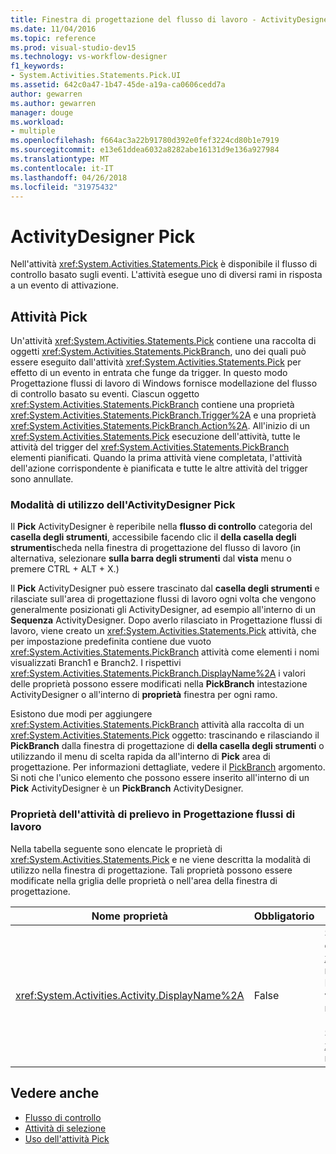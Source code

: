 ```yaml
---
title: Finestra di progettazione del flusso di lavoro - ActivityDesigner Pick
ms.date: 11/04/2016
ms.topic: reference
ms.prod: visual-studio-dev15
ms.technology: vs-workflow-designer
f1_keywords:
- System.Activities.Statements.Pick.UI
ms.assetid: 642c0a47-1b47-45de-a19a-ca0606cedd7a
author: gewarren
ms.author: gewarren
manager: douge
ms.workload:
- multiple
ms.openlocfilehash: f664ac3a22b91780d392e0fef3224cd80b1e7919
ms.sourcegitcommit: e13e61ddea6032a8282abe16131d9e136a927984
ms.translationtype: MT
ms.contentlocale: it-IT
ms.lasthandoff: 04/26/2018
ms.locfileid: "31975432"
---
```

# <a name="pick-activity-designer"></a>ActivityDesigner Pick

Nell'attività <xref:System.Activities.Statements.Pick> è disponibile il flusso di controllo basato sugli eventi. L'attività esegue uno di diversi rami in risposta a un evento di attivazione.

## <a name="the-pick-activity"></a>Attività Pick

Un'attività <xref:System.Activities.Statements.Pick> contiene una raccolta di oggetti <xref:System.Activities.Statements.PickBranch>, uno dei quali può essere eseguito dall'attività <xref:System.Activities.Statements.Pick> per effetto di un evento in entrata che funge da trigger. In questo modo Progettazione flussi di lavoro di Windows fornisce modellazione del flusso di controllo basato su eventi. Ciascun oggetto <xref:System.Activities.Statements.PickBranch> contiene una proprietà <xref:System.Activities.Statements.PickBranch.Trigger%2A> e una proprietà <xref:System.Activities.Statements.PickBranch.Action%2A>. All'inizio di un <xref:System.Activities.Statements.Pick> esecuzione dell'attività, tutte le attività del trigger del <xref:System.Activities.Statements.PickBranch> elementi pianificati. Quando la prima attività viene completata, l'attività dell'azione corrispondente è pianificata e tutte le altre attività del trigger sono annullate.

### <a name="how-to-use-the-pick-activity-designer"></a>Modalità di utilizzo dell'ActivityDesigner Pick

Il **Pick** ActivityDesigner è reperibile nella **flusso di controllo** categoria del **casella degli strumenti**, accessibile facendo clic il **della casella degli strumenti**scheda nella finestra di progettazione del flusso di lavoro (in alternativa, selezionare **sulla barra degli strumenti** dal **vista** menu o premere CTRL + ALT + X.)

Il **Pick** ActivityDesigner può essere trascinato dal **casella degli strumenti** e rilasciate sull'area di progettazione flussi di lavoro ogni volta che vengono generalmente posizionati gli ActivityDesigner, ad esempio all'interno di un  **Sequenza** ActivityDesigner. Dopo averlo rilasciato in Progettazione flussi di lavoro, viene creato un <xref:System.Activities.Statements.Pick> attività, che per impostazione predefinita contiene due vuoto <xref:System.Activities.Statements.PickBranch> attività come elementi i nomi visualizzati Branch1 e Branch2. I rispettivi <xref:System.Activities.Statements.PickBranch.DisplayName%2A> i valori delle proprietà possono essere modificati nella **PickBranch** intestazione ActivityDesigner o all'interno di **proprietà** finestra per ogni ramo.

Esistono due modi per aggiungere <xref:System.Activities.Statements.PickBranch> attività alla raccolta di un <xref:System.Activities.Statements.Pick> oggetto: trascinando e rilasciando il **PickBranch** dalla finestra di progettazione di **della casella degli strumenti** o utilizzando il menu di scelta rapida da all'interno di **Pick** area di progettazione. Per informazioni dettagliate, vedere il [PickBranch](../workflow-designer/pickbranch-activity-designer.md) argomento. Si noti che l'unico elemento che possono essere inserito all'interno di un **Pick** ActivityDesigner è un **PickBranch** ActivityDesigner.

### <a name="pick-activity-properties-in-the-workflow-designer"></a>Proprietà dell'attività di prelievo in Progettazione flussi di lavoro

Nella tabella seguente sono elencate le proprietà di <xref:System.Activities.Statements.Pick> e ne viene descritta la modalità di utilizzo nella finestra di progettazione. Tali proprietà possono essere modificate nella griglia delle proprietà o nell'area della finestra di progettazione.

|Nome proprietà|Obbligatorio|Utilizzo|
|-------------------|--------------|-----------|
|<xref:System.Activities.Activity.DisplayName%2A>|False|Specifica il nome descrittivo dell'ActivityDesigner <xref:System.Activities.Statements.Pick> nell'intestazione. Il valore predefinito è Pick. Facoltativamente, è possibile modificare il valore nella griglia Proprietà o direttamente nell'intestazione dell'ActivityDesigner.<br /><br /> Sebbene la proprietà <xref:System.Activities.Activity.DisplayName%2A> non sia obbligatoria, se ne consiglia l'uso.|

## <a name="see-also"></a>Vedere anche

- [Flusso di controllo](../workflow-designer/control-flow-activity-designers.md)
- [Attività di selezione](/dotnet/framework/windows-workflow-foundation/pick-activity)
- [Uso dell'attività Pick](/dotnet/framework/windows-workflow-foundation/samples/using-the-pick-activity)